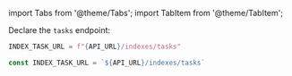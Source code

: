 import Tabs from '@theme/Tabs';
import TabItem from '@theme/TabItem';

Declare the `tasks` <!--TODO: Add link--> endpoint:

  <Tabs>
  <TabItem value="py" label="Python">

  ```py 
  INDEX_TASK_URL = f"{API_URL}/indexes/tasks"
  ```
  </TabItem>
  <TabItem value="js" label="Node.js">

  ```js
  const INDEX_TASK_URL = `${API_URL}/indexes/tasks`
  ```
  </TabItem>
  </Tabs>

